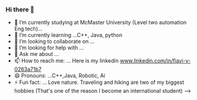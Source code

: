 ### Hi there 👋



- 🔭 I’m currently studying at McMaster University (Level two automation Eng tech)...
- 🌱 I’m currently learning ...C++, Java, python
- 👯 I’m looking to collaborate on ...
- 🤔 I’m looking for help with ...
- 💬 Ask me about ...
- 📫 How to reach me: ... Here is my linkedin  www.linkedin.com/in/fiavi-y-0263a71b7
- 😄 Pronouns: ...C++,Java, Robotic, Ai
- ⚡ Fun fact: ... Love nature. Traveling and hiking are two of my biggest hobbies (That's one of the reason I become an international student)
-->
